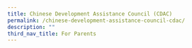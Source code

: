 ```yaml
---
title: Chinese Development Assistance Council (CDAC)
permalink: /chinese-development-assistance-council-cdac/
description: ""
third_nav_title: For Parents
---
```

